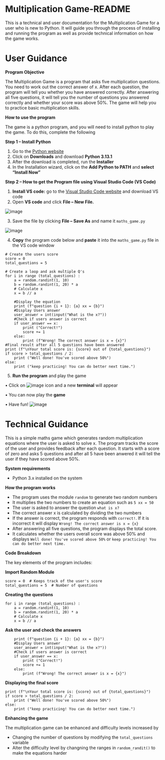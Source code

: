 # Multiplication Game-README
This is a technical and user documentation for the Multiplication Game for a user who is new to Python. It will guide you through the process of installing and running the program as well as provide technical information on how the game works. 

# User Guidance

**Program Objective**

The Multiplication Game is a program that asks five multiplication questions. You need to work out the correct answer of x.  After each question, the program will tell you whether you have answered correctly.  After answering all five questions, it will tell you the number of questions you answered correctly and whether your score was above 50%.  The game will help you to practice basic multiplication skills.

**How to use the program**

The game is a python program, and you will need to install python to play the game.  To do this, complete the following

**Step 1 – Install Python**
1)	Go to the [Python website](https://www.python.org/)
2)	Click on **Downloads** and download **Python 3.13.1**
3)	After the download is completed, run the **Installer**
4)	In the Installation wizard, click on the **Add Python to PATH** and **select “Install Now”**

**Step 2 – How to get the Program file using Visual Studio Code (VS Code)**
1)	**Install VS code:** go to the [Visual Studio Code website](https://code.visualstudio.com/) and download VS code
2)	Open **VS code** and click **File – New File.**
   
   ![image](https://github.com/user-attachments/assets/c0a447dc-7e82-4971-b2ac-3cc06f51bfee)

3)	Save the file by clicking **File – Save As** and name it `maths_game.py`

   ![image](https://github.com/user-attachments/assets/b971e706-26d5-49de-b3a9-c3bdc20cab62)

4)	**Copy** the program code below and **paste** it into the `maths_game.py` file in the VS code window

```import random
# Create the users score
score = 0
total_questions = 5 

# Create a loop and ask multiple Q's
for i in range (total_questions) :
    a = random.randint(1, 10)  
    b = random.randint(1, 20) * a 
    # Calculate x
    x = b // a

    #Display the equation
    print (f"question {i + 1}: {a} xx = {b}")
    #Display Users answer
    user_answer = int(input("What is the x?"))
    #Check if users answer is correct
    if user_answer == x:
        print ("Correct!")
        score += 1
    else:
        print (f"Wrong! The correct answer is x = {x}")
#Final result after all 5 questions have been answered
print (f"\nYour total score is: {score} out of {total_questions}")
if score > total_questions / 2:
    print ("Well done! You've scored above 50%")
else:
    print ("keep practicing! You can do better next time.")
```
5)	**Run the program** and play the game
   
•	Click on ![image](https://github.com/user-attachments/assets/be2c499e-bff1-486f-b5b3-87751b3200a6)
 icon and a new **terminal** will appear 
 
 • You can now play the **game**
 
•	Have fun! ![image](https://github.com/user-attachments/assets/d86cedc2-0c86-4397-bcfa-0b1dc60499c7)

# Technical Guidance
This is a simple maths game which generates random multiplication equations where the user is asked to solve x.  The program tracks the score of the user and provides feedback after each question. It starts with a score of zero and asks 5 questions and after all 5 have been anwered it will tell the user if they have scored above 50%.

**System requirements**
* Python 3.x installed on the system

**How the program works**
* The program uses the module `random` to generate two random numbers
* It multiplies the two numbers to create an equation such as `5 xx = 50`
* The user is asked to answer the question `what is x?`
* The correct answer x is calculated by dividing the two numbers
* If the answer is correct, the program responds with `correct!`.  If it is incorrect it will display `Wrong! The correct answer is x = {x}`
* After answering all five questions, the program displays the total score.
* It calculates whether the users overall score was above 50% and displays `Well done! You've scored above 50%` or `keep practicing! You can do better next time.` 

**Code Breakdown**

The key elements of the program includes:

**Import Random Module**
```import random
score = 0  # Keeps track of the user's score
total_questions = 5  # Number of questions
```

**Creating the questions**
```# Create a loop and ask multiple Q's
for i in range (total_questions) :
    a = random.randint(1, 10)  
    b = random.randint(1, 20) * a 
    # Calculate x
    x = b // a
```

**Ask the user and check the answers**
```# Display the equation
    print (f"question {i + 1}: {a} xx = {b}")
    #Display Users answer
    user_answer = int(input("What is the x?"))
    #Check if users answer is correct
    if user_answer == x:
        print ("Correct!")
        score += 1
    else:
        print (f"Wrong! The correct answer is x = {x}")
```  

**Displaying the final score**
```#Final result after all 5 questions have been answered
print (f"\nYour total score is: {score} out of {total_questions}")
if score > total_questions / 2:
    print ("Well done! You've scored above 50%")
else:
    print ("keep practicing! You can do better next time.")
```

**Enhancing the game**

The multiplication game can be enhanced and difficulty levels increased by
* Changing the number of questions by modifying the ```total_questions``` variable
* Alter the difficulty level by changning the ranges in ```random_randit()``` to make the equations harder

